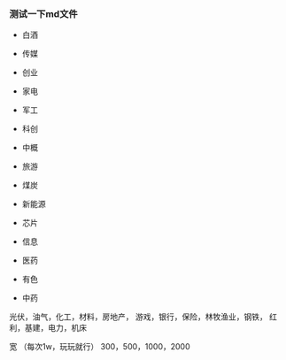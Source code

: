 ### 测试一下md文件
 -  白酒
 -  传媒
 -  创业
 -  家电
 -  军工
  
 -  科创
 -  中概
 -  旅游
 -  煤炭
 -  新能源
  
 -  芯片
 -  信息
 -  医药
 -  有色
 -  中药
  

光伏，油气，化工，材料，房地产，
游戏，银行，保险，林牧渔业，钢铁，
红利，基建，电力，机床

宽 （每次1w，玩玩就行）
300，500，1000，2000